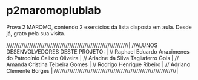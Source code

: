 # p2maromoplublab
Prova 2 MAROMO, contendo 2 exercícios da lista disposta em aula. Desde já, grato pela sua visita.

////////////////////////////////////////////////////////////////|
//ALUNOS DESENVOLVEDORES DESTE PROJETO:                         |
// Raphael Eduardo Anaximenes do Patrocínio Calixto Oliveira    |
// Ariadne da Silva Tagliaferro Gois                            |
// Amanda Cristina Teixeira Gomes                               |
// Rodrigo Henrique Ribeiro                                     |
// Adriano Clemente Borges                                      |
////////////////////////////////////////////////////////////////|
